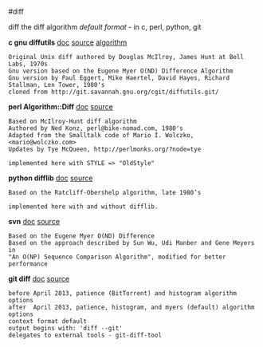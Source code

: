 #diff

diff the diff algorithm _default format_ - in c, perl, python, git


<b>c gnu diffutils</b>
[doc](http://www.gnu.org/software/diffutils/manual/diffutils.html#Detailed-Normal)
[source](https://github.com/press0/diff/blob/master/c/diffutils/src/diff.c)
[algorithm](http://www.xmailserver.org/diff2.pdf)
``` 
Original Unix diff authored by Douglas McIlroy, James Hunt at Bell Labs, 1970s
Gnu version based on the Eugene Myer O(ND) Difference Algorithm
Gnu version by Paul Eggert, Mike Haertel, David Hayes, Richard Stallman, Len Tower, 1980's
cloned from http://git.savannah.gnu.org/cgit/diffutils.git/
``` 


<b>perl Algorithm::Diff</b>
[doc](http://search.cpan.org/~tyemq/Algorithm-Diff-1.1902/lib/Algorithm/Diff.pm)
[source](http://cpansearch.perl.org/src/TYEMQ/Algorithm-Diff-1.1902/lib/Algorithm/Diff.pm)
``` 
Based on McIlroy-Hunt diff algorithm
Authored by Ned Konz, perl@bike-nomad.com, 1980's
Adapted from the Smalltalk code of Mario I. Wolczko, <mario@wolczko.com>
Updates by Tye McQueen, http://perlmonks.org/?node=tye

implemented here with STYLE => "OldStyle" 
```

<b>python difflib</b>
[doc](http://docs.python.org/2/library/difflib.html#difflib)
[source](http://hg.python.org/releasing/2.7.4/file/026ee0057e2d/Lib/difflib.py)
``` 
Based on the Ratcliff-Obershelp algorithm, late 1980’s

implemented here with and without difflib. 
``` 

<b>svn</b>
[doc](http://svn.apache.org/repos/asf/subversion/trunk/subversion/libsvn_diff/lcs.c)
[source](http://svn.apache.org/repos/asf/subversion/trunk/subversion/libsvn_diff/lcs.c)
``` 
Based on the Eugene Myer O(ND) Difference 
Based on the approach described by Sun Wu, Udi Manber and Gene Meyers in 
"An O(NP) Sequence Comparison Algorithm", modified for better performance
``` 

<b>git diff</b>
[doc](https://www.kernel.org/pub/software/scm/git/docs/git-diff.html)
[source](https://github.com/git/git)
``` 
before April 2013, patience (BitTorrent) and histogram algorithm options
after  April 2013, patience, histogram, and myers (default) algorithm options
context format default
output begins with: 'diff --git'
delegates to external tools - git-diff-tool 
``` 
